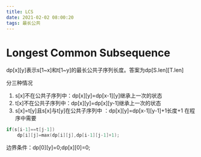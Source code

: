 ```yaml
---
title: LCS
date: 2021-02-02 08:00:20
tags: 最长公共
---
```

# Longest Common Subsequence
dp[x][y]表示s[1~x]和t[1~y]的最长公共子序列长度。答案为dp[S.len][T.len]

分三种情况
1. s[x]不在公共子序列中：dp[x][y]=dp[x-1][y]继承上一次的状态
2. t[x]不在公共子序列中：dp[x][y]=dp[x][y-1]继承上一次的状态
3. s[x]=t[y]且s[x]与t[y]在公共子序列中 ：dp[x][y]=dp[x-1][y-1]+1长度+1
在程序中需要
```cpp
if(s[i-1]==t[j-1])
    dp[i][j]=max(dp[i][j],dp[i-1][j-1]+1);
```

边界条件：dp[0][y]=0;dp[x][0]=0;

